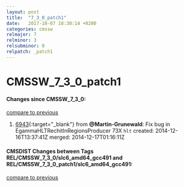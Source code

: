 ```yaml
---
layout: post
title:  "7_3_0_patch1"
date:   2017-10-07 18:30:14 +0200
categories: cmssw
relmajor: 7
relminor: 3
relsubminor: 0
relpatch: _patch1
---
```


# CMSSW_7_3_0_patch1
#### Changes since CMSSW_7_3_0:

[compare to previous](https://github.com/cms-sw/cmssw/compare/CMSSW_7_3_0...CMSSW_7_3_0_patch1)



1. [6943](http://github.com/cms-sw/cmssw/pull/6943){:target="_blank"}  from **@Martin-Grunewald**: Fix bug in EgammaHLTRechitInRegionsProducer 73X `hlt`  created: 2014-12-16T13:37:41Z merged: 2014-12-17T01:16:11Z

#### CMSDIST Changes between Tags REL/CMSSW_7_3_0/slc6_amd64_gcc491 and REL/CMSSW_7_3_0_patch1/slc6_amd64_gcc491:

[compare to previous](https://github.com/cms-sw/cmsdist/compare/REL/CMSSW_7_3_0/slc6_amd64_gcc491...REL/CMSSW_7_3_0_patch1/slc6_amd64_gcc491)


